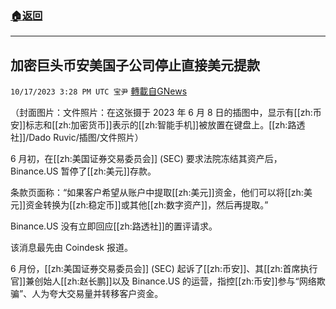###  [:house:返回](README.md)
---


## 加密巨头币安美国子公司停止直接美元提款
`10/17/2023 3:28 PM UTC 宝尹` [轉載自GNews](https://gnews.org/articles/1845771)

（封面图片：文件照片：在这张摄于 2023 年 6 月 8 日的插图中，显示有[[zh:币安]]标志和[[zh:加密货币]]表示的[[zh:智能手机]]被放置在键盘上。[[zh:路透社]]/Dado Ruvic/插图/文件照片）

6 月初，在[[zh:美国证券交易委员会]] (SEC) 要求法院冻结其资产后，Binance.US 暂停了[[zh:美元]]存款。

条款页面称：“如果客户希望从账户中提取[[zh:美元]]资金，他们可以将[[zh:美元]]资金转换为[[zh:稳定币]]或其他[[zh:数字资产]]，然后再提取。”

Binance.US 没有立即回应[[zh:路透社]]的置评请求。

该消息最先由 Coindesk 报道。

6 月份，[[zh:美国证券交易委员会]] (SEC) 起诉了[[zh:币安]]、其[[zh:首席执行官]]兼创始人[[zh:赵长鹏]]以及 Binance.US 的运营，指控[[zh:币安]]参与“网络欺骗”、人为夸大交易量并转移客户资金。
